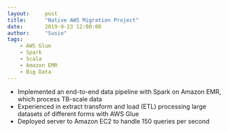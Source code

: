 ```yaml
---
layout:     post
title:      "Native AWS Migration Project"
date:       2019-9-23 12:00:00
author:     "Susie"
tags:
    - AWS Glue
    - Spark
    - Scala
    - Amazon EMR
    - Big Data
---
```



<div>
<ul>
  <li>Implemented an end-to-end data pipeline with Spark on Amazon EMR, which process TB-scale data</li>
  <li>Experienced in extract transform and load (ETL) processing large datasets of different forms with AWS Glue</li>

  <li>Deployed server to Amazon EC2 to handle 150 queries per second</li>
</ul>
</div>


